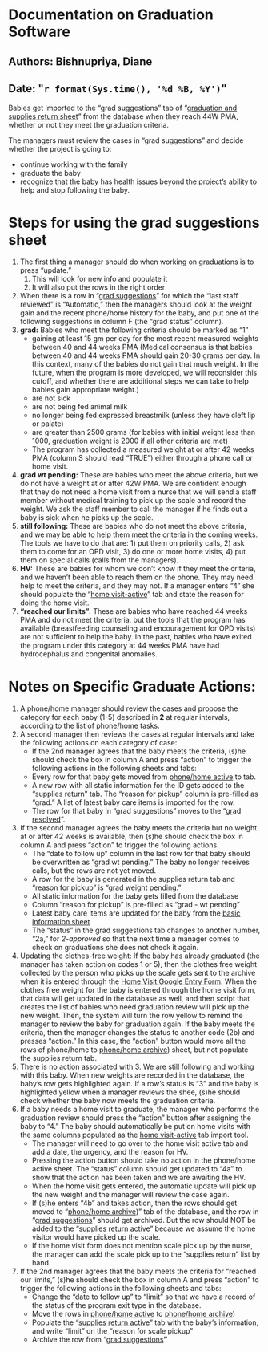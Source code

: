 # Documentation on Graduation Software


## Authors: Bishnupriya, Diane


## Date: "`r format(Sys.time(), '%d %B, %Y')`"

Babies get imported to the “grad suggestions” tab of “[graduation and supplies return sheet](https://docs.google.com/spreadsheets/d/1sfHtQanFG5i4fSfgVg7YL9YLRABvrGMeBSO5YtQdk7c/edit?gid=1322013560#gid=1322013560)” from the database when they reach 44W PMA, whether or not they meet the graduation criteria.

The managers must review the cases in “grad suggestions” and decide whether the project is going to: 



* continue working with the family 
* graduate the baby 
* recognize that the baby has health issues beyond the project’s ability to help and stop following the baby.


# Steps for using the grad suggestions sheet

1. The first thing a manager should do when working on graduations is to press “update.”
    1. This will look for new info and populate it
    2. It will also put the rows in the right order
2. When there is a row in “[grad suggestions](https://docs.google.com/spreadsheets/d/1sfHtQanFG5i4fSfgVg7YL9YLRABvrGMeBSO5YtQdk7c/edit?gid=1322013560#gid=1322013560)” for which the “last staff reviewed” is “Automatic,” then the managers should look at the weight gain and the recent phone/home history for the baby, and put one of the following suggestions in column F (the “grad status” column).
3. **grad:** Babies who meet the following criteria should be marked as “1”
    * gaining at least 15 gm per day for the most recent measured weights between 40 and 44 weeks PMA (Medical consensus is that babies between 40 and 44 weeks PMA should gain 20-30 grams per day.  In this context, many of the babies do not gain that much weight.  In the future, when the program is more developed, we will reconsider this cutoff, and whether there are additional steps we can take to help babies gain appropriate weight.)
    * are not sick
    * are not being fed animal milk
    * no longer being fed expressed breastmilk (unless they have cleft lip or palate)
    * are greater than 2500 grams (for babies with initial weight less than 1000, graduation weight is 2000 if all other criteria are met)
    * The program has collected a measured weight at or after 42 weeks PMA (column S should read “TRUE”) either through a phone call or home visit.
4. **grad wt pending:** These are babies who meet the above criteria, but we do not have a weight at or after 42W PMA.  We are confident enough that they do not need a home visit from a nurse that we will send a staff member without medical training to pick up the scale and record the weight.  We ask the staff member to call the manager if he finds out a baby is sick when he picks up the scale.
5. **still following:** These are babies who do not meet the above criteria, and we may be able to help them meet the criteria in the coming weeks.  The tools we have to do that are: 1) put them on priority calls, 2) ask them to come for an OPD visit, 3) do one or more home visits, 4) put them on special calls (calls from the managers).
6. **HV:** These are babies for whom we don’t know if they meet the criteria, and we haven’t been able to reach them on the phone.  They may need help to meet the criteria, and they may not.  If a manager enters “4” she should populate the “[home visit-active](https://docs.google.com/spreadsheets/d/1vX4HleT9MG7R5rPvDMDCswJ4RJFnwFc1mXW8U57SiVw/edit?gid=232921398#gid=232921398)” tab and state the reason for doing the home visit.
7. **“reached our limits”:**  These are babies who have reached 44 weeks PMA and do not meet the criteria, but the tools that the program has available (breastfeeding counseling and encouragement for OPD visits) are not sufficient to help the baby.  In the past, babies who have exited the program under this category at 44 weeks PMA have had hydrocephalus and congenital anomalies.

# Notes on Specific Graduate Actions:

1. A phone/home manager should review the cases and propose the category for each baby (1-5) described in **2** at regular intervals, according to the list of phone/home tasks.
2. A second manager then reviews the cases at regular intervals and take the following actions on each category of case:
    * If the 2nd manager agrees that the baby meets the criteria, (s)he should check the box in column A and press “action” to trigger the following actions in the following sheets and tabs:
    * Every row for that baby gets moved from [phone/home active](https://docs.google.com/spreadsheets/d/1zBLyy0ZqQxBwrSBWzhmylREhFjH2gWqVbdxaHQ5y0Oo/edit?gid=1168822823#gid=1168822823) to tab.
    * A new row with all static information for the ID gets added to the “supplies return” tab. The “reason for pickup” column is pre-filled as “grad.”  A list of latest baby care items is imported for the row.
    * The row for that baby in “grad suggestions” moves to the “[gr](https://docs.google.com/spreadsheets/d/1sfHtQanFG5i4fSfgVg7YL9YLRABvrGMeBSO5YtQdk7c/edit?gid=1415147730#gid=1415147730)ad [resolved](https://docs.google.com/spreadsheets/d/1sfHtQanFG5i4fSfgVg7YL9YLRABvrGMeBSO5YtQdk7c/edit?gid=1415147730#gid=1415147730)”.
3. If the second manager agrees the baby meets the criteria but no weight at or after 42 weeks is available, then (s)he should check the box in column A and press “action” to trigger the following actions.
    * The “date to follow up” column in the last row for that baby should be overwritten as “grad wt pending.”  The baby no longer receives calls, but the rows are not yet moved.
    * A row for the baby is generated in the supplies return tab and “reason for pickup” is “grad weight pending.”
    * All static information for the baby gets filled from the database
    * Column “reason for pickup” is pre-filled as “grad - wt pending” 
    * Latest baby care items are updated for the baby from the [basic information sheet](https://docs.google.com/spreadsheets/d/1LcSu0xqt3WnfQ_qvtj7r8ULV8YU7WkkupQjH_ihP7UQ/edit?gid=1287213524#gid=1287213524)
    * The “status” in the grad suggestions tab changes to another number, “2a,” for *2-approved* so that the next time a manager comes to check on graduations she does not check it again.
4. Updating the clothes-free weight: If the baby has already graduated (the manager has taken action on codes 1 or 5), then the clothes free weight collected by the person who picks up the scale gets sent to the archive when it is entered through the [Home Visit Google Entry Form](https://docs.google.com/forms/d/e/1FAIpQLScyxj3b7I79J3cpwDuyqheg5NLsfxtlH1ra30MbKW-KOm4NOQ/viewform).  When the clothes free weight for the baby is entered through the home visit form, that data will get updated in the database as well, and then script that creates the list of babies who need graduation review will pick up the new weight.  Then, the system will turn the row yellow to remind the manager to review the baby for graduation again. If the baby meets the criteria, then the manager changes the status to another code (2b) and presses “action.” In this case, the “action” button would move all the rows of phone/home to [phone/home archive](https://docs.google.com/spreadsheets/d/13kb61HScq-i4Zj-QVaZn7Ob-ME7Fcc_vXdQ5Xv-Jst4/edit?gid=1168822823#gid=1168822823)) sheet, but not populate the supplies return tab.
5. There is no action associated with 3.  We are still following and working with this baby.  When new weights are recorded in the database, the baby’s row gets highlighted again.  If a row’s status is “3” and the baby is highlighted yellow when a manager reviews the shee, (s)he should check whether the baby now meets the graduation criteria. `
6. If a baby needs a home visit to graduate, the manager who performs the graduation review should press the “action” button after assigning the baby to “4.”  The baby should automatically be put on home visits with the same columns populated as the [home visit-active](https://docs.google.com/spreadsheets/d/1vX4HleT9MG7R5rPvDMDCswJ4RJFnwFc1mXW8U57SiVw/edit?gid=232921398#gid=232921398) tab import tool.
    * The manager will need to go over to the home visit active tab and add a date, the urgency, and the reason for HV. 
    * Pressing the action button should take no action in the phone/home active sheet.  The “status” column should get updated to “4a” to show that the action has been taken and we are awaiting the HV. 
    * When the home visit gets entered, the automatic update will pick up the new weight and the manager will review the case again.
    * If (s)he enters “4b” and takes action, then the rows should get moved to “[phone/home archive](https://docs.google.com/spreadsheets/d/13kb61HScq-i4Zj-QVaZn7Ob-ME7Fcc_vXdQ5Xv-Jst4/edit?gid=1168822823#gid=1168822823))” tab of the database, and the row in “[grad suggestions](https://docs.google.com/spreadsheets/d/1sfHtQanFG5i4fSfgVg7YL9YLRABvrGMeBSO5YtQdk7c/edit?gid=1322013560#gid=1322013560)” should get archived.  But the row should NOT be added to the “[supplies return active](https://docs.google.com/spreadsheets/d/1sfHtQanFG5i4fSfgVg7YL9YLRABvrGMeBSO5YtQdk7c/edit?gid=1611690015#gid=1611690015)” because we assume the home visitor would have picked up the scale.
    * If the home visit form does not mention scale pick up by the nurse, the manager can add the scale pick up to the “supplies return” list by hand.
7. If the 2nd manager agrees that the baby meets the criteria for “reached our limits,” (s)he should check the box in column A and press “action” to trigger the following actions in the following sheets and tabs:
    * Change the “date to follow up” to “limit” so that we have a record of the status of the program exit type in the database.
    * Move the rows in [phone/home active](https://docs.google.com/spreadsheets/d/1zBLyy0ZqQxBwrSBWzhmylREhFjH2gWqVbdxaHQ5y0Oo/edit?gid=1168822823#gid=1168822823) to [phone/home archive](https://docs.google.com/spreadsheets/d/13kb61HScq-i4Zj-QVaZn7Ob-ME7Fcc_vXdQ5Xv-Jst4/edit?gid=1168822823#gid=1168822823))
    * Populate the “[supplies return active](https://docs.google.com/spreadsheets/d/1sfHtQanFG5i4fSfgVg7YL9YLRABvrGMeBSO5YtQdk7c/edit?gid=1611690015#gid=1611690015)” tab with the baby’s information, and write “limit” on the “reason for scale pickup”
    * Archive the row from “[grad suggestions](https://docs.google.com/spreadsheets/d/1sfHtQanFG5i4fSfgVg7YL9YLRABvrGMeBSO5YtQdk7c/edit?gid=1322013560#gid=1322013560)**”**
